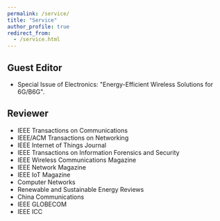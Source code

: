 ```yaml
---
permalink: /service/
title: "Service"
author_profile: true
redirect_from: 
  - /service.html
---
```


## Guest Editor

* Special Issue of Electronics: "Energy-Efficient Wireless Solutions for 6G/B6G".

## Reviewer

* IEEE Transactions on Communications
* IEEE/ACM Transactions on Networking
* IEEE Internet of Things Journal
* IEEE Transactions on Information Forensics and Security
* IEEE Wireless Communications Magazine
* IEEE Network Magazine
* IEEE IoT Magazine
* Computer Networks
* Renewable and Sustainable Energy Reviews
* China Communications
* IEEE GLOBECOM
* IEEE ICC




